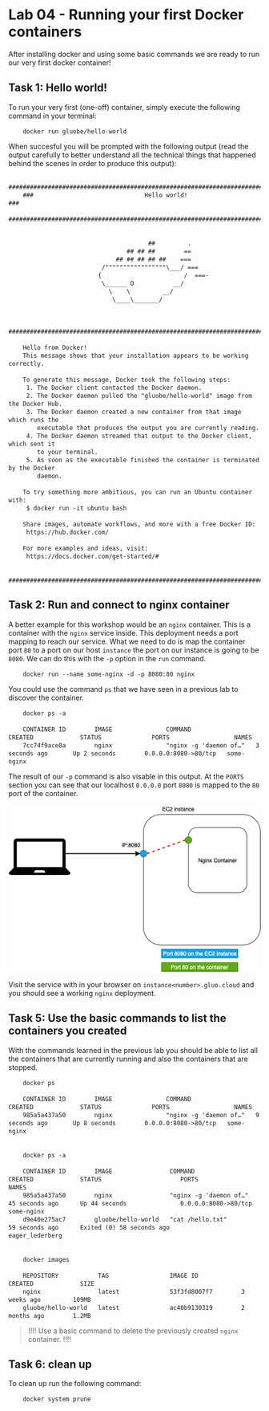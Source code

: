 # Lab 04 - Running your first Docker containers

After installing docker and using some basic commands we are ready to run our very
first docker container!

## Task 1: Hello world!

To run your very first (one-off) container, simply execute the following command
in your terminal:


        docker run gluobe/hello-world


When succesful you will be prompted with the following output (read the output
carefully to better understand all the technical things that happened behind the
scenes in order to produce this output):

        ##############################################################################
        ###                               Hello world!                             ###
        ##############################################################################


                                           ##         .
                                     ## ## ##        ==
                                  ## ## ## ## ##    ===
                              /"""""""""""""""""\___/ ===
                             {                       /  ===-
                              \______ O           __/
                                \    \         __/
                                 \____\_______/


        ##############################################################################

        Hello from Docker!
        This message shows that your installation appears to be working correctly.

        To generate this message, Docker took the following steps:
         1. The Docker client contacted the Docker daemon.
         2. The Docker daemon pulled the "gluobe/hello-world" image from the Docker Hub.
         3. The Docker daemon created a new container from that image which runs the
            executable that produces the output you are currently reading.
         4. The Docker daemon streamed that output to the Docker client, which sent it
            to your terminal.
         5. As soon as the executable finished the container is terminated by the Docker
            daemon.

        To try something more ambitious, you can run an Ubuntu container with:
         $ docker run -it ubuntu bash

        Share images, automate workflows, and more with a free Docker ID:
         https://hub.docker.com/

        For more examples and ideas, visit:
         https://docs.docker.com/get-started/#

        ##############################################################################

## Task 2: Run and connect to nginx container

A better example for this workshop would be an `nginx` container. This is a container
with the `nginx` service inside. This deployment needs a port mapping to reach
our service. What we need to do is map the container port `80` to a port on our
host `instance` the port on our instance is going to be `8080`. We can do this with
the `-p` option in the `run` command.

        docker run --name some-nginx -d -p 8080:80 nginx

You could use the command `ps` that we have seen in a previous lab to discover the
container.

        docker ps -a

        CONTAINER ID        IMAGE               COMMAND                  CREATED             STATUS              PORTS                  NAMES
        7cc74f9ace0a        nginx               "nginx -g 'daemon of…"   3 seconds ago       Up 2 seconds        0.0.0.0:8080->80/tcp   some-nginx

The result of our `-p` command is also visable in this output. At the `PORTS` section
you can see that our localhost `0.0.0.0` port `8080` is mapped to the `80` port
of the container.

![Nginx port mapping](images/lab-04-port-mapping.png)

Visit the service with in your browser on `instance<number>.gluo.cloud`
and you should see a working `nginx` deployment.

## Task 5: Use the basic commands to list the containers you created

With the commands learned in the previous lab you should be able to list all the containers that
are currently running and also the containers that are stopped.

        docker ps

        CONTAINER ID        IMAGE               COMMAND                  CREATED             STATUS              PORTS                  NAMES
        985a5a437a50        nginx               "nginx -g 'daemon of…"   9 seconds ago       Up 8 seconds        0.0.0.0:8080->80/tcp   some-nginx


        docker ps -a

        CONTAINER ID        IMAGE                COMMAND                  CREATED             STATUS                      PORTS                  NAMES
        985a5a437a50        nginx                "nginx -g 'daemon of…"   45 seconds ago      Up 44 seconds               0.0.0.0:8080->80/tcp   some-nginx
        d9e40e275ac7        gluobe/hello-world   "cat /hello.txt"         59 seconds ago      Exited (0) 58 seconds ago                          eager_lederberg


        docker images

        REPOSITORY           TAG                 IMAGE ID            CREATED             SIZE
        nginx                latest              53f3fd8007f7        3 weeks ago         109MB
        gluobe/hello-world   latest              ac40b9130319        2 months ago        1.2MB

> !!!! Use a basic command to delete the previously created `nginx` container. !!!!

## Task 6: clean up

To clean up run the following command:

        docker system prune
